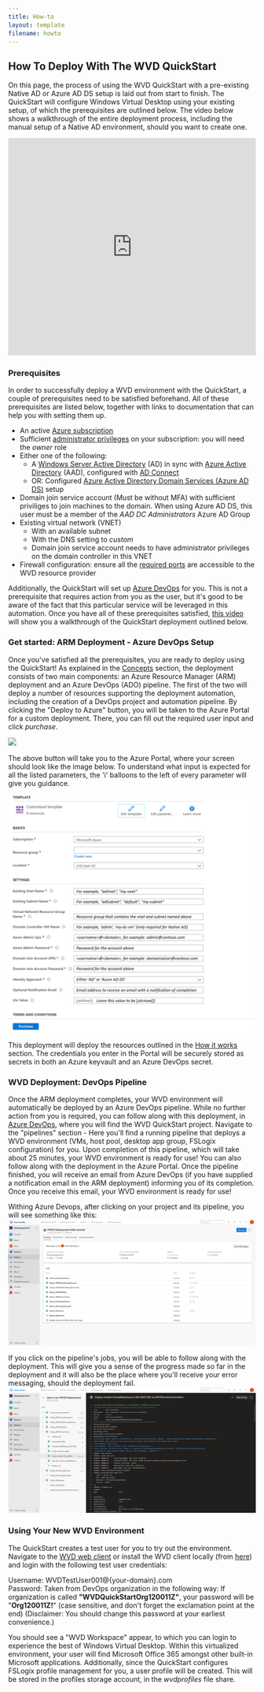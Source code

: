 ```yaml
---
title: How-to
layout: template
filename: howto
---
```


## <b>How To Deploy With The WVD QuickStart</b>
On this page, the process of using the WVD QuickStart with a pre-existing Native AD or Azure AD DS setup is laid out from start to finish. The QuickStart will configure Windows Virtual Desktop using your existing setup, of which the prerequisites are outlined below. The video below shows a walkthrough of the entire deployment process, including the manual setup of a Native AD environment, should you want to create one.
<iframe width="100%" height="441" src="https://www.youtube.com/embed/Tz3KgruovYc" frameborder="0" allow="accelerometer; autoplay; encrypted-media; gyroscope; picture-in-picture" allowfullscreen></iframe>

### <b>Prerequisites</b>
In order to successfully deploy a WVD environment with the QuickStart, a couple of prerequisites need to be satisfied beforehand. All of these prerequisites are listed below, together with links to documentation that can help you with setting them up.
* An active <a href="https://azure.microsoft.com/en-us/" target="_blank">Azure subscription</a>
* Sufficient <a href="https://docs.microsoft.com/en-us/azure/role-based-access-control/role-assignments-list-portal" target="_blank">administrator privileges</a> on your subscription: you will need the *owner* role
* Either one of the following: 
   * A 
<a href="https://docs.microsoft.com/en-us/windows-server/identity/ad-ds/get-started/virtual-dc/active-directory-domain-services-overview" target="_blank">Windows Server Active Directory</a> (AD) in sync with <a href="https://azure.microsoft.com/en-us/services/active-directory/" target="_blank">Azure Active Directory</a> (AAD), configured with <a href="https://docs.microsoft.com/en-us/azure/active-directory/hybrid/how-to-connect-install-express" target="_blank">AD Connect</a>
   * OR: Configured <a href="https://azure.microsoft.com/en-us/services/active-directory-ds/" target="_blank">Azure Active Directory Domain Services (Azure AD DS)</a> setup
* Domain join service account (Must be without MFA) with sufficient priviliges to join machines to the domain. When using Azure AD DS, this user must be a member of the *AAD DC Administrators* Azure AD Group
* Existing virtual network (VNET)
    * With an available subnet
    * With the DNS setting to *custom*
    * Domain join service account needs to have administrator privileges on the domain controller in this VNET
* Firewall configuration: ensure all the <a href="https://docs.microsoft.com/en-us/azure/virtual-desktop/safe-url-list" target="_blank">required ports</a> are accessible to the WVD resource provider

Additionally, the QuickStart will set up <a href="https://dev.azure.com" target="_blank">Azure DevOps</a> for you. This is not a prerequisite that requires action from you as the user, but it's good to be aware of the fact that this particular service will be leveraged in this automation. Once you have all of these prerequisites satisfied, <a href="https://youtu.be/Tz3KgruovYc?t=360" target="_blank">this video</a> will show you a walkthrough of the QuickStart deployment outlined below.

### <b>Get started: ARM Deployment - Azure DevOps Setup</b>
Once you've satisfied all the prerequisites, you are ready to deploy using the QuickStart! As explained in the <a href="concepts">Concepts</a> section, the deployment consists of two main components: an Azure Resource Manager (ARM) deployment and an Azure DevOps (ADO) pipeline. The first of the two will deploy a number of resources supporting the deployment automation, including the creation of a DevOps project and automation pipeline. By clicking the "Deploy to Azure" button, you will be taken to the Azure Portal for a custom deployment. There, you can fill out the required user input and click *purchase*. 

<a href="https://portal.azure.com/#create/Microsoft.Template/uri/https:%2F%2Fraw.githubusercontent.com%2Fsamvdjagt%2Fwvdquickstart%2Fmaster%2Fdeploy.json" target="_blank">
    <img src="https://aka.ms/deploytoazurebutton"/>
</a><br>

The above button will take you to the Azure Portal, where your screen should look like the image below. To understand what input is expected for all the listed parameters, the 'i' balloons to the left of every parameter will give you guidance.

![ARM Template](images/ARMInput.PNG?raw=true)

This deployment will deploy the resources outlined in the <a href="concepts">How it works</a> section. The credentials you enter in the Portal will be securely stored as secrets in both an Azure keyvault and an Azure DevOps secret.

### <b>WVD Deployment: DevOps Pipeline</b>
Once the ARM deployment completes, your WVD environment will automatically be deployed by an Azure DevOps pipeline. While no further action from you is required, you can follow along with this deployment, in <a href="https://dev.azure.com" target="_blank">Azure DevOps</a>, where you will find the WVD QuickStart project. Navigate to the "pipelines" section - Here you'll find a running pipeline that deploys a WVD environment (VMs, host pool, desktop app group, FSLogix configuration) for you. Upon completion of this pipeline, which will take about 25 minutes, your WVD environment is ready for use! You can also follow along with the deployment in the Azure Portal. Once the pipeline finished, you will receive an email from Azure DevOps (if you have supplied a notification email in the ARM deployment) informing you of its completion. Once you receive this email, your WVD environment is ready for use!

Withing Azure Devops, after clicking on your project and its pipeline, you will see something like this:
![DevOps Pipeline](images/devopsPipeline.PNG?raw=true)

If you click on the pipeline's jobs, you will be able to follow along with the deployment. This will give you a sense of the progress made so far in the deployment and it will also be the place where you'll receive your error messaging, should the deployment fail.
![DevOps Pipeline Progress](images/devopsPipelineProgress.PNG?raw=true)

### <b>Using Your New WVD Environment</b>
The QuickStart creates a test user for you to try out the environment. Navigate to the <a href="https://rdweb.wvd.microsoft.com/arm/webclient/index.html" target="_blank">WVD web client</a> or install the WVD client locally (from <a href="https://aka.ms/wvd/clients" target="_blank">here</a>) and login with the following test user credentials:

Username: WVDTestUser001@{your-domain}.com <br>
Password: Taken from DevOps organization in the following way: If organization is called <b>"WVDQuickStartOrg120011Z"</b>, your password will be "<b>Org120011Z!</b>" (case sensitive, and don't forget the exclamation point at the end) 
(Disclaimer: You should change this password at your earliest convenience.)

You should see a "WVD Workspace" appear, to which you can login to experience the best of Windows Virtual Desktop. Within this virtualized environment, your user will find Microsoft Office 365 amongst other built-in Microsoft applications. Additionally, since the QuickStart configures FSLogix profile management for you, a user profile will be created. This will be stored in the profiles storage account, in the *wvdprofiles* file share.
